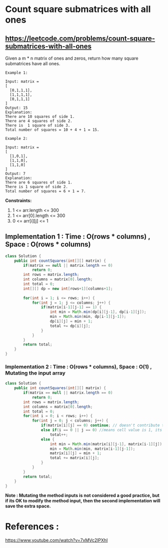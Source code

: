 # Count square submatrices with all ones
## https://leetcode.com/problems/count-square-submatrices-with-all-ones

Given a m * n matrix of ones and zeros, return how many square submatrices have all ones.
```
Example 1:

Input: matrix =
[
  [0,1,1,1],
  [1,1,1,1],
  [0,1,1,1]
]
Output: 15
Explanation: 
There are 10 squares of side 1.
There are 4 squares of side 2.
There is  1 square of side 3.
Total number of squares = 10 + 4 + 1 = 15.

Example 2:

Input: matrix = 
[
  [1,0,1],
  [1,1,0],
  [1,1,0]
]
Output: 7
Explanation: 
There are 6 squares of side 1.  
There is 1 square of side 2. 
Total number of squares = 6 + 1 = 7.
``` 

**Constraints:**

1. 1 <= arr.length <= 300
2. 1 <= arr[0].length <= 300
3. 0 <= arr[i][j] <= 1

## Implementation 1 : Time : O(rows * columns)  , Space : O(rows * columns)
```java
class Solution {
    public int countSquares(int[][] matrix) {
        if(matrix == null || matrix.length == 0)
            return 0;
        int rows = matrix.length;
        int columns = matrix[0].length;
        int total = 0;
        int[][] dp = new int[rows+1][columns+1];
        
        for(int i = 1; i <= rows; i++) {
            for(int j = 1; j <= columns; j++) {
                if(matrix[i-1][j-1] == 1) {
                    int min = Math.min(dp[i][j-1], dp[i-1][j]);
                    min = Math.min(min, dp[i-1][j-1]);
                    dp[i][j] = min + 1;
                    total += dp[i][j];
                }
            }
        }
        return total;
    }
}
```

### Implementation 2 : Time : O(rows * columns), Space : O(1) , Mutating the input array
```java
class Solution {
    public int countSquares(int[][] matrix) {
        if(matrix == null || matrix.length == 0)
            return 0;
        int rows = matrix.length;
        int columns = matrix[0].length;
        int total = 0;
        for(int i = 0; i < rows; i++) {
            for(int j = 0; j < columns; j++) {
                if(matrix[i][j] == 0) continue; // doesn't contribute to total
                else if(i == 0 || j == 0) //means cell value is 1, its either on 1st row or 1st column
                    total++;
                else {
                    int min = Math.min(matrix[i][j-1], matrix[i-1][j]);
                    min = Math.min(min, matrix[i-1][j-1]);
                    matrix[i][j] = min + 1;
                    total += matrix[i][j];
                }
            }
        }
        return total;
    }
}
```

**Note : Mutating the method inputs is not considered a good practice, but if its OK to modify the method input, then the second implementation will save the extra space.**


# References :
https://www.youtube.com/watch?v=7xMVc2lPXhI
